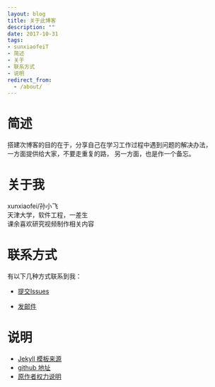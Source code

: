 ```yaml
---
layout: blog
title: 关于此博客
description: ""
date: 2017-10-31
tags: 
- sunxiaofeiT
- 简述
- 关于
- 联系方式
- 说明
redirect_from:
  - /about/
---
```


# 简述
  搭建次博客的目的在于，分享自己在学习工作过程中遇到问题的解决办法，  
  一方面提供给大家，不要走重复的路，
  另一方面，也是作一个备忘。

# 关于我
  xunxiaofei/孙小飞  
  天津大学，软件工程，一差生    
  课余喜欢研究视频制作相关内容  
 
# 联系方式
 
  有以下几种方式联系到我：

* [提交Issues](https://github.com/sunxiaofeiT)
 
* [发邮件](mailto:wobushixiaofei@gmail.com)

# 说明

* [Jekyll 模板来源](http://jekyllthemes.org/)  
* [github 地址](https://github.com/Liberxue/liberxue.github.io)  
* [原作者权力说明](https://liberxue.github.io/about?liberxue)  
